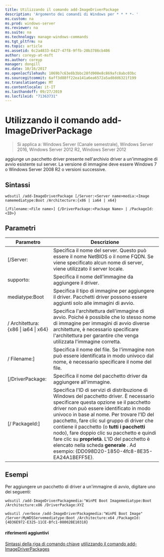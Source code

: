```yaml
---
title: Utilizzando il comando add-ImageDriverPackage
description: 'Argomento dei comandi di Windows per * * * *- '
ms.custom: na
ms.prod: windows-server
ms.reviewer: na
ms.suite: na
ms.technology: manage-windows-commands
ms.tgt_pltfrm: na
ms.topic: article
ms.assetid: 6c2a4833-6427-47f8-9ffb-20b3786cb406
author: coreyp-at-msft
ms.author: coreyp
manager: dongill
ms.date: 10/16/2017
ms.openlocfilehash: 1069b7c63e8b3bbc28fd900e8c869afc8abc03bc
ms.sourcegitcommit: 6aff3d88ff22ea141a6ea6572a5ad8dd6321f199
ms.translationtype: MT
ms.contentlocale: it-IT
ms.lasthandoff: 09/27/2019
ms.locfileid: "71363731"
---
```

# <a name="using-the-add-imagedriverpackage-command"></a>Utilizzando il comando add-ImageDriverPackage

>Si applica a: Windows Server (Canale semestrale), Windows Server 2016, Windows Server 2012 R2, Windows Server 2012

aggiunge un pacchetto driver presente nell'archivio driver a un'immagine di avvio esistente sul server. La versione di immagine deve essere Windows 7 o Windows Server 2008 R2 o versioni successive.
## <a name="syntax"></a>Sintassi
```
wdsutil /add-ImageDriverPackage [/Server:<Server name>media:<Image namemediatype:Boot /Architecture:{x86 | ia64 | x64} 
```
```
[/Filename:<File name>] {/DriverPackage:<Package Name> | /PackageId:<ID>}
```
## <a name="parameters"></a>Parametri

|                 Parametro                  |                                                                                                                                                                                                            Descrizione                                                                                                                                                                                                             |
|--------------------------------------------|------------------------------------------------------------------------------------------------------------------------------------------------------------------------------------------------------------------------------------------------------------------------------------------------------------------------------------------------------------------------------------------------------------------------------------|
|           [/Server:<Server name>           |                                                                                                                                               Specifica il nome del server. Questo può essere il nome NetBIOS o il nome FQDN. Se viene specificato alcun nome di server, viene utilizzato il server locale.                                                                                                                                                |
|             supporto:<Image name>             |                                                                                                                                                                                       Specifica il nome dell'immagine da aggiungere il driver.                                                                                                                                                                                        |
|               mediatype:Boot               |                                                                                                                                                                Specifica il tipo di immagine per aggiungere il driver. Pacchetti driver possono essere aggiunti solo alle immagini di avvio.                                                                                                                                                                 |
| / Architettura: {x86 &#124; ia64 &#124; x64} |                                                                                                       Specifica l'architettura dell'immagine di avvio. Poiché è possibile che lo stesso nome di immagine per immagini di avvio diverse architetture, è necessario specificare l'architettura per garantire che venga utilizzata l'immagine corretta.                                                                                                        |
|           / Filename:<File name>]           |                                                                                                                                                        Specifica il nome del file. Se l'immagine non può essere identificata in modo univoco dal nome, è necessario specificare il nome del file.                                                                                                                                                        |
|           [/DriverPackage:<Name>           |                                                                                                                                                                                   Specifica il nome del pacchetto driver da aggiungere all'immagine.                                                                                                                                                                                    |
|             [/ PackageId:<ID>]              | Specifica l'ID di servizi di distribuzione di Windows del pacchetto driver. È necessario specificare questa opzione se il pacchetto driver non può essere identificato in modo univoco in base al nome. Per trovare l'ID del pacchetto, fare clic sul gruppo di driver che contiene il pacchetto (o **tutti i pacchetti** nodo), fare doppio clic su pacchetto e quindi fare clic su **proprietà**. L'ID del pacchetto è elencato nella scheda **generale** . Ad esempio: {DD098D20-1850-4fc8-8E35-EA24A1BEFF5E}. |

## <a name="BKMK_examples"></a>Esempi
Per aggiungere un pacchetto di driver a un'immagine di avvio, digitare uno dei seguenti:
```
wdsutil /add-ImageDriverPackagmedia:"WinPE Boot Imagemediatype:Boot /Architecture:x86 /DriverPackage:XYZ
```
```
wdsutil /verbose /add-ImageDriverPackagmedia:"WinPE Boot Image" /Server:MyWDSServemediatype:Boot /Architecture:x64 /PackageId:{4D36E972-E325-11CE-Bfc1-08002BE10318}
```
#### <a name="additional-references"></a>riferimenti aggiuntivi
[Sintassi della riga di comando chiave](command-line-syntax-key.md)
[utilizzando il comando add-ImageDriverPackages](using-the-add-imagedriverpackages-command.md)
